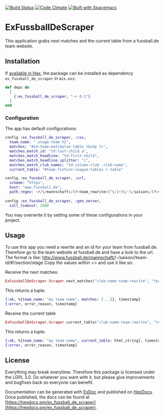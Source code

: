 [![Build Status](https://travis-ci.org/the-guitarman/ex_fussball_de_scraper.svg?branch=master)](https://travis-ci.org/the-guitarman/ex_fussball_de_scraper)
[![Code Climate](https://codeclimate.com/github/the-guitarman/ex_fussball_de_scraper/badges/gpa.svg)](https://codeclimate.com/github/the-guitarman/ex_fussball_de_scraper)
[![Built with Spacemacs](https://cdn.rawgit.com/syl20bnr/spacemacs/442d025779da2f62fc86c2082703697714db6514/assets/spacemacs-badge.svg)](http://github.com/syl20bnr/spacemacs)

# ExFussballDeScraper

This application grabs next matches and the current table from a fussball.de team website.

## Installation

If [available in Hex](https://hex.pm/docs/publish), the package can be installed as dependency `ex_fussball_de_scraper` in `mix.exs`:

```elixir
def deps do
  [
    {:ex_fussball_de_scraper, "~> 0.1"}
  ]
end
```

### Configuration

The app has default configurations:

```elixir
config :ex_fussball_de_scraper, :css,
  team_name: ".stage-team h2",
  matches: "#id-team-matchplan-table tbody tr",
  matches_match_id: "td:last-child a",
  matches_match_headline: "td:first-child",
  matches_match_headline_splitter: "|",
  matches_match_club_names: "td.column-club .club-name",
  current_table: "#team-fixture-league-tables > table"

config :ex_fussball_de_scraper, :url,
  scheme: "https",
  host: "www.fussball.de",
  path_regex: ~r/\/mannschaft\/(?<team_rewrite>[^\/]+)\/-\/saison\/(?<saison>\d\d\d\d)\/team-id\/(?<team_id>[^\/]+)(#!(?<fragment>[^\/]+))*/
  
config :ex_fussball_de_scraper, :gen_server,
  call_timeout: 2000
```

You may overwrite it by setting some of these configurations in your project.

## Usage

To use this app you need a rewrite and an id for your team from fussball.de. Therefore go to the team website at fussball.de and have a look to the url. The format is like: http://www.fussball.de/mannschaft/<club-name-team-rewrite>/-/saison/<saison>/team-id/<team-id>#!/section/stage
Copy the values within <> and use it like so:

Receive the next matches:

```elixir
ExFussballDeScraper.Scraper.next_matches("club-name-team-rewrite", "team-id")
```

This returns a tuple:

```elixir
{:ok, %{team_name: "my team name", matches: [...]}, timestamp}
{:error, error_reason, timestamp}
```

Receive the current table 

```elixir
ExFussballDeScraper.Scraper.current_table("club-name-team-rewrite", "team-id")
```

This returns a tuple:

```elixir
{:ok, %{team_name: "my team name", current_table: html_string}, timestamp}
{:error, error_reason, timestamp}
```

## License

Everything may break everytime. Therefore this package is licensed under the LGPL 3.0. Do whatever you want with it, but please give improvements and bugfixes back so everyone can benefit.

Documentation can be generated with [ExDoc](https://github.com/elixir-lang/ex_doc)
and published on [HexDocs](https://hexdocs.pm). Once published, the docs can
be found at [https://hexdocs.pm/ex_fussball_de_scraper](https://hexdocs.pm/ex_fussball_de_scraper).

